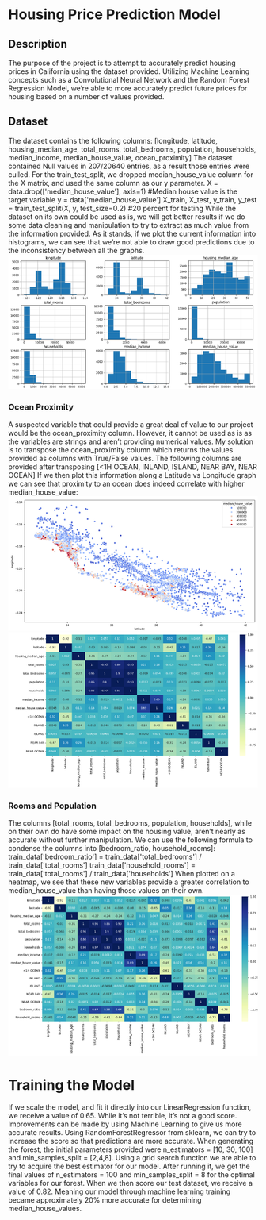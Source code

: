 # Housing Price Prediction Model
## Description
The purpose of the project is to attempt to accurately predict housing prices in California using the dataset provided. Utilizing Machine Learning concepts such as a Convolutional Neural Network and  the Random Forest Regression Model, we’re able to more accurately predict future prices for housing based on a number of values provided.

## Dataset
The dataset contains the following columns:
[longitude, latitude, housing_median_age, total_rooms, total_bedrooms, population, households, median_income, median_house_value, ocean_proximity]
The dataset contained Null values in 207/20640 entries, as a result those entries were culled. 
For the train_test_split, we dropped median_house_value column for the X matrix, and used the same column as our y parameter.
X = data.drop(['median_house_value'], axis=1) #Median house value is the target variable
y = data['median_house_value']
X_train, X_test, y_train, y_test = train_test_split(X, y, test_size=0.2) #20 percent for testing
While the dataset on its own could be used as is, we will get better results if we do some data cleaning and manipulation to try to extract as much value from the information provided.
As it stands, if we plot the current information into histograms, we can see that we’re not able to draw good predictions due to the inconsistency between all the graphs.
<img src="/images/unmodified_histogram.png">

### Ocean Proximity
A suspected variable that could provide a great deal of value to our project would be the ocean_proximity column. However, it cannot be used as is as the variables are strings and aren’t providing numerical values. My solution is to transpose the ocean_proximity column which returns the values provided as columns with True/False values. The following columns are provided after transposing [<1H OCEAN, INLAND, ISLAND, NEAR BAY, NEAR OCEAN]
If we then plot this information along a Latitude vs Longitude graph we can see that proximity to an ocean does indeed correlate with higher median_house_value:
<img src="/images/lat_long_ocean_proximity.png">
<img src="/images/ocean_proximity_heatmap.png">

### Rooms and Population
The columns [total_rooms, total_bedrooms, population, households], while on their own do have some impact on the housing value, aren’t nearly as accurate without further manipulation. We can use the following formula to condense  the columns into [bedroom_ratio, household_rooms]:
train_data['bedroom_ratio'] = train_data['total_bedrooms'] / train_data['total_rooms']
train_data['household_rooms'] = train_data['total_rooms'] / train_data['households']
When plotted on a heatmap, we see that these new variables provide a greater correlation to median_house_value than having those values on their own.
<img src="/images/bedroom_ratio_household_rooms_heatmap.png">

# Training the Model
If we scale the model, and fit it directly into our LinearRegression function, we receive a value of 0.65.
While it’s not terrible, it’s not a good score. Improvements can be made by using Machine Learning to give us more accurate results. Using RandomForestRegressor from sklearn, we can try to increase the score so that predictions are more accurate. 
When generating the forest, the initial parameters provided were n_estimators = [10, 30, 100] and min_samples_split = [2,4,8]. Using a grid search function we are able to try to acquire the best estimator for our model. 
After running it, we get the final values of n_estimators = 100 and min_samples_split = 8 for the optimal variables for our forest.
When we then score our test dataset, we receive a value of 0.82.
Meaning our model through machine learning training became approximately 20% more accurate for determining median_house_values.


